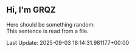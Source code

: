 ## Hi, I'm GRQZ
Here should be something random:  
This sentence is read from a file.


Last Update: 2025-09-03 18:14:31.981177+00:00
